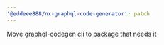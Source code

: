```yaml
---
'@eddeee888/nx-graphql-code-generator': patch
---
```


Move graphql-codegen cli to package that needs it
